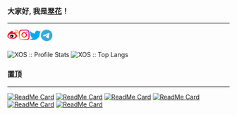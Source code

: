 ### 大家好, 我是[翠花](https://www.nange.cn)！
---
<a href="http://weibo.com/xuhanyu0526">
  <img align="left" alt="佩佩 | 新浪微博" width="26px" src="https://github.com/XOS/XOS/blob/master/icon/weibo.svg" />
</a>
<a href="https://www.instagram.com/nange.cn/">
  <img align="left" alt="眼儿媚 | Instagram" width="24px" src="https://github.com/XOS/XOS/blob/master/icon/Instagram.svg" />
</a>
<a href="https://twitter.com/PeinanXu">
  <img align="left" alt="眼儿媚 | Twitter" width="26px" src="https://github.com/XOS/XOS/blob/master/icon/Twitter.svg" />
</a>
<a href="https://t.me/laoxu">
  <img align="left" alt="眼儿媚 | Telegram Channel" width="26px" src="https://github.com/XOS/XOS/blob/master/icon/Telegram.svg" />
</a>


<br />
<br />
<p align="left">
  <img heigth="195" src="https://github-readme-stats.vercel.app/api?username=XOS&show_icons=true&theme=synthwave" alt="XOS :: Profile Stats" />
  <img height="195" src="https://github-readme-stats.vercel.app/api/top-langs/?username=XOS&langs_count=10&theme=tokyonight&layout=compact" alt="XOS :: Top Langs" />
</p>

### 置顶
<hr />
<p align="left">
 
[![ReadMe Card](https://github-readme-stats.vercel.app/api/pin/?username=XOS&repo=Config&theme=radical)](https://github.com/xos/Config) 
[![ReadMe Card](https://github-readme-stats.vercel.app/api/pin/?username=XOS&repo=Home&theme=cobalt)](https://github.com/xos/Home)
[![ReadMe Card](https://github-readme-stats.vercel.app/api/pin/?username=XOS&repo=StatusPage&theme=synthwave)](https://github.com/xos/StatusPage) 
[![ReadMe Card](https://github-readme-stats.vercel.app/api/pin/?username=XOS&repo=Nange&theme=merko)](https://github.com/xos/Nange)
[![ReadMe Card](https://github-readme-stats.vercel.app/api/pin/?username=XOS&repo=CheckChrome&theme=dracula)](https://github.com/XOS/CheckChrome) 
[![ReadMe Card](https://github-readme-stats.vercel.app/api/pin/?username=XOS&repo=BlockIPs&theme=gruvbox)](https://github.com/XOS/BlockIPs)
</p>
